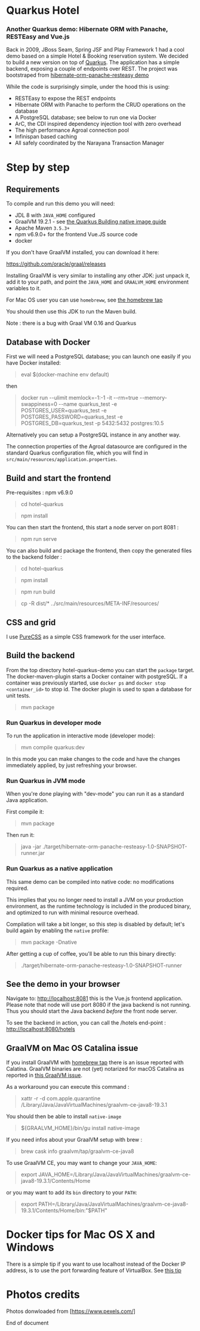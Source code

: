 # Quarkus Hotel

### Another Quarkus demo: Hibernate ORM with Panache, RESTEasy and Vue.js

Back in 2009, JBoss Seam, Spring JSF and Play Framework 1 had a cool demo based on a simple Hotel & Booking reservation system.
We decided to build a new version on top of [Quarkus](https://quarkus.io/). 
The application has a simple backend, exposing a couple of endpoints over REST. 
The project was bootstraped from [hibernate-orm-panache-resteasy demo](https://github.com/quarkusio/quarkus-quickstarts/tree/master/hibernate-orm-panache-quickstart)

While the code is surprisingly simple, under the hood this is using:
 - RESTEasy to expose the REST endpoints
 - Hibernate ORM with Panache to perform the CRUD operations on the database
 - A PostgreSQL database; see below to run one via Docker
 - ArC, the CDI inspired dependency injection tool with zero overhead
 - The high performance Agroal connection pool
 - Infinispan based caching
 - All safely coordinated by the Narayana Transaction Manager

# Step by step

## Requirements

To compile and run this demo you will need:
- JDL 8 with `JAVA_HOME` configured
- GraalVM 19.2.1 - see [the Quarkus Building native image guide](https://quarkus.io/guides/building-native-image)
- Apache Maven `3.5.3+`
- npm v6.9.0+ for the frontend Vue.JS source code 
- docker 

If you don't have GraalVM installed, you can download it here:

<https://github.com/oracle/graal/releases>

Installing GraalVM is very similar to installing any other JDK:
just unpack it, add it to your path, and point the `JAVA_HOME`
and `GRAALVM_HOME` environment variables to it.

For Mac OS user you can use `homebreww`, see [the homebrew tap](https://github.com/graalvm/homebrew-tap)

You should then use this JDK to run the Maven build.

Note : there is a bug with Graal VM 0.16 and Quarkus 

## Database with Docker

First we will need a PostgreSQL database; you can launch one easily if you have Docker installed:

> eval $(docker-machine env default)

then

> docker run --ulimit memlock=-1:-1 -it --rm=true --memory-swappiness=0 --name quarkus_test -e POSTGRES_USER=quarkus_test -e POSTGRES_PASSWORD=quarkus_test -e POSTGRES_DB=quarkus_test -p 5432:5432 postgres:10.5

Alternatively you can setup a PostgreSQL instance in any another way.

The connection properties of the Agroal datasource are configured in the standard Quarkus configuration file, which you will find in
`src/main/resources/application.properties`.

## Build and start the frontend

Pre-requisites : npm v6.9.0 

> cd hotel-quarkus

> npm install

You can then start the frontend, this start a node server on port 8081 :

> npm run serve

You can also build and package the frontend, then copy the generated files to the backend folder :

> cd hotel-quarkus

> npm install

> npm run build

> cp -R dist/* ../src/main/resources/META-INF/resources/

## CSS and grid 

I use [PureCSS](https://purecss.io/) as a simple CSS framework for the user interface.

## Build the backend

From the top directory hotel-quarkus-demo you can start the `package` target. The docker-maven-plugin starts a Docker 
container with postgreSQL. If a container was previously started, use `docker ps` and `docker stop <container_id>` to stop id.
The docker plugin is used to span a database for unit tests.

> mvn package

### Run Quarkus in developer mode

To run the application in interactive mode (developer mode):

>  mvn compile quarkus:dev

In this mode you can make changes to the code and have the changes immediately applied, by just refreshing your browser.

### Run Quarkus in JVM mode

When you're done playing with "dev-mode" you can run it as a standard Java application.

First compile it:

> mvn package

Then run it:

> java -jar ./target/hibernate-orm-panache-resteasy-1.0-SNAPSHOT-runner.jar

### Run Quarkus as a native application

This same demo can be compiled into native code: no modifications required.

This implies that you no longer need to install a JVM on your production environment, as the runtime technology is included in the produced binary, and optimized to run with minimal resource overhead.

Compilation will take a bit longer, so this step is disabled by default;
let's build again by enabling the `native` profile:

> mvn package -Dnative

After getting a cup of coffee, you'll be able to run this binary directly:

> ./target/hibernate-orm-panache-resteasy-1.0-SNAPSHOT-runner

## See the demo in your browser

Navigate to: [http://localhost:8081](http://localhost:8081) this is the Vue.js frontend application. Please note that node will use port 8080 if the 
java backend is not running. Thus you should start the Java backend *before* the front node server.

To see the backend in action, you can call the /hotels end-point : 
[http://localhost:8080/hotels](http://localhost:8080/hotels)

## GraalVM on Mac OS Catalina issue

If you install GraalVM with [homebrew tap](https://github.com/graalvm/homebrew-tap) there is an issue reported with Calatina.
GraalVM binaries are not (yet) notarized for macOS Catalina as reported in [this GraalVM issue](https://github.com/oracle/graal/issues/1724). 

As a workaround you can execute this command :

> xattr -r -d com.apple.quarantine  /Library/Java/JavaVirtualMachines/graalvm-ce-java8-19.3.1

You should then be able to install `native-image`

> ${GRAALVM_HOME}/bin/gu install native-image
>
If you need infos about your GraalVM setup with brew :

> brew cask info graalvm/tap/graalvm-ce-java8
>
To use GraalVM CE, you may want to change your `JAVA_HOME`:

> export JAVA_HOME=/Library/Java/JavaVirtualMachines/graalvm-ce-java8-19.3.1/Contents/Home

or you may want to add its `bin` directory to your `PATH`:
> export PATH=/Library/Java/JavaVirtualMachines/graalvm-ce-java8-19.3.1/Contents/Home/bin:"$PATH"

# Docker tips for Mac OS X and Windows

There is a simple tip if you want to use localhost instead of the Docker IP address, is to use the port forwarding feature of VirtualBox.
See [this tip](https://www.jhipster.tech/tips/020_tip_using_docker_containers_as_localhost_on_mac_and_windows.html)

# Photos credits

Photos donwloaded from [https://www.pexels.com/]

End of document